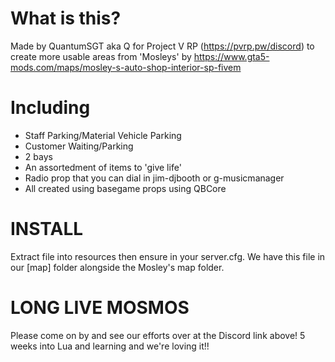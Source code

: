 # What is this?
Made by QuantumSGT aka Q for Project V RP (https://pvrp.pw/discord) to create more usable areas from 'Mosleys' by https://www.gta5-mods.com/maps/mosley-s-auto-shop-interior-sp-fivem

# Including
- Staff Parking/Material Vehicle Parking
- Customer Waiting/Parking
- 2 bays
- An assortedment of items to 'give life'
- Radio prop that you can dial in jim-djbooth or g-musicmanager
- All created using basegame props using QBCore

# INSTALL
Extract file into resources then ensure in your server.cfg. We have this file in our [map] folder alongside the Mosley's map folder.

# LONG LIVE MOSMOS
Please come on by and see our efforts over at the Discord link above! 5 weeks into Lua and learning and we're loving it!!

